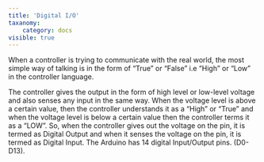 ```yaml
---
title: 'Digital I/O'
taxanomy:
    category: docs
visible: true
---
```

When a controller is trying to communicate with the real world, the most simple way of talking is in the form of “True” or “False” i.e “High” or “Low” in the controller language.  

The controller gives the output in the form of high level or low-level voltage and also senses any input in the same way. When the voltage level is above a certain value, then the controller understands it as a “High” or “True” and when the voltage level is below a certain value then the controller terms it as a “LOW”. So, when the controller gives out the voltage on the pin, it is termed as Digital Output and when it senses the voltage on the pin, it is termed as Digital Input. The Arduino has 14 digital Input/Output pins. (D0-D13). 